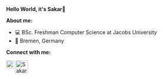 **Hello World, it's Sakar👋**

**About me:**

- 💻 BSc. Freshman Computer Science at Jacobs University
- 📍 Bremen, Germany


**Connect with me:**

<a href="https://www.linkedin.com/in/sakarg/">
  <img align="left" alt="Sakar's LinkedIn" width="22px" src="https://cdn.exclaimer.com/Handbook%20Images/linkedin-icon_128x128.png?_ga=2.82811990.1712353861.1614541669-81690672.1614541669" />
</a>
<a href="mailto:sakargopal@gmail.com">
  <img align="left" alt="Sakar's Gmail" width="34px" src="https://cdn.worldvectorlogo.com/logos/gmail-icon-2.svg" />
</a>

